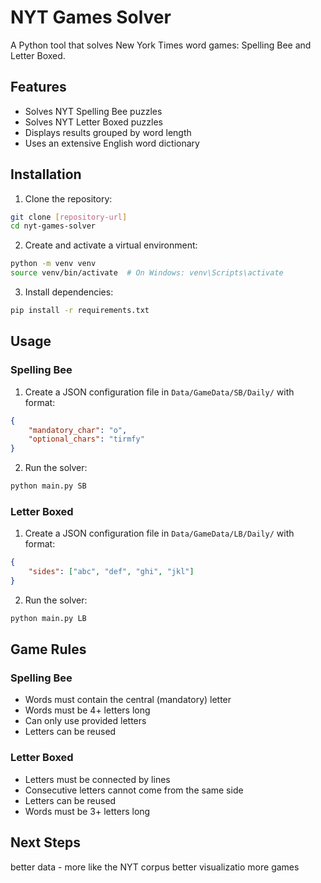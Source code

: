 # NYT Games Solver

A Python tool that solves New York Times word games: Spelling Bee and Letter Boxed.

## Features

- Solves NYT Spelling Bee puzzles
- Solves NYT Letter Boxed puzzles
- Displays results grouped by word length
- Uses an extensive English word dictionary

## Installation

1. Clone the repository:
```bash
git clone [repository-url]
cd nyt-games-solver
```

2. Create and activate a virtual environment:
```bash
python -m venv venv
source venv/bin/activate  # On Windows: venv\Scripts\activate
```

3. Install dependencies:
```bash
pip install -r requirements.txt
```

## Usage

### Spelling Bee

1. Create a JSON configuration file in `Data/GameData/SB/Daily/` with format:
```json
{
    "mandatory_char": "o",
    "optional_chars": "tirmfy"
}
```

2. Run the solver:
```bash
python main.py SB
```

### Letter Boxed

1. Create a JSON configuration file in `Data/GameData/LB/Daily/` with format:
```json
{
    "sides": ["abc", "def", "ghi", "jkl"]
}
```

2. Run the solver:
```bash
python main.py LB
```

## Game Rules

### Spelling Bee
- Words must contain the central (mandatory) letter
- Words must be 4+ letters long
- Can only use provided letters
- Letters can be reused

### Letter Boxed
- Letters must be connected by lines
- Consecutive letters cannot come from the same side
- Letters can be reused
- Words must be 3+ letters long

## Next Steps
better data - more like the NYT corpus
better visualizatio
more games
